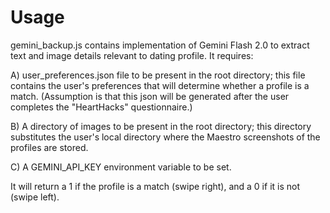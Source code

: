# Usage

gemini_backup.js contains implementation of Gemini Flash 2.0 to extract text and image details relevant to dating profile. It requires: 

A) user_preferences.json file to be present in the root directory; this file contains the user's preferences that will determine whether a profile is a match. (Assumption is that this json will be generated after the user completes the "HeartHacks" questionnaire.)

B) A directory of images to be present in the root directory; this directory substitutes the user's local directory where the Maestro screenshots of the profiles are stored.

C) A GEMINI_API_KEY environment variable to be set.

It will return a 1 if the profile is a match (swipe right), and a 0 if it is not (swipe left).
